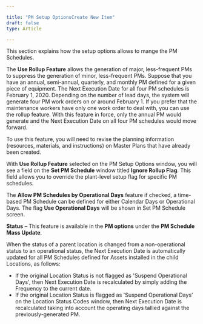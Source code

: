 ```yaml
---  

title: "PM Setup OptionsCreate New Item"  
draft: false 
type: Article

---
```


This section explains how the setup options allows to mange the PM Schedules.



The **Use Rollup Feature** allows the generation of major, less-frequent PMs
to suppress the generation of minor, less-frequent PMs. Suppose that you have
an annual, semi-annual, quarterly, and monthly PM defined for a given piece of
equipment. The Next Execution Date for all four PM schedules is February 1,
2020. Depending on the number of lead days, the system will generate four PM
work orders on or around February 1. If you prefer that the maintenance
workers have only one work order to deal with, you can use the rollup feature.
With this feature in force, only the annual PM would generate and the Next
Execution Date on all four PM schedules would move forward.

To use this feature, you will need to revise the planning information
(resources, materials, and instructions) on Master Plans that have already
been created.

With **Use Rollup Feature** selected on the PM Setup Options window, you will
see a field on the **Set PM Schedule** window titled **Ignore Rollup Flag**.
This field allows you to override the plant-level setup flag for specific PM
schedules.

The **Allow PM Schedules by Operational Days** feature if checked, a time-
based PM Schedule can be defined for either Calendar Days or Operational Days.
The flag **Use Operational Days** will be shown in Set PM Schedule screen.

**Status** – This feature is available in the **PM options** under the **PM
Schedule Mass Update**.

When the status of a parent location is changed from a non-operational status
to an operational status, the Next Execution Date is automatically updated for
all PM Schedules defined for Assets installed in the child Locations, as
follows:

  * If the original Location Status is not flagged as 'Suspend Operational Days', then Next Execution Date is recalculated by simply adding the Frequency to the current date.
  * If the original Location Status is flagged as 'Suspend Operational Days' on the Location Status Codes window, then Next Execution Date is recalculated taking into account the operating days tallied against the previously-generated PM.

